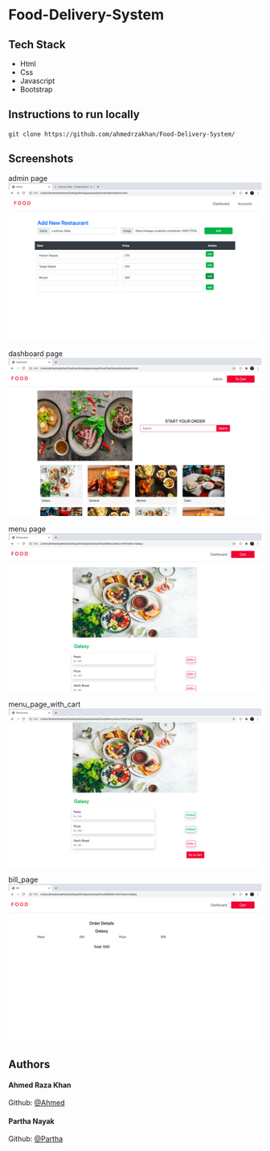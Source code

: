 # Food-Delivery-System
## Tech Stack
- Html
- Css
- Javascript
- Bootstrap

## Instructions to run locally
```
git clone https://github.com/ahmedrzakhan/Food-Delivery-System/
```

## Screenshots
admin page
![admin_page](https://github.com/ahmedrzakhan/Food-Delivery-System/blob/master/Images/admin_page.png)

dashboard page
![dashboard_page](https://github.com/ahmedrzakhan/Food-Delivery-System/blob/master/Images/dashboard.png)

menu page
![menu_page](https://github.com/ahmedrzakhan/Food-Delivery-System/blob/master/Images/menu_page.png)

menu_page_with_cart
![menu_page_cart](https://github.com/ahmedrzakhan/Food-Delivery-System/blob/master/Images/menu_page_cart.png)

bill_page
![bill_page](https://github.com/ahmedrzakhan/Food-Delivery-System/blob/master/Images/bill_page.png)

## Authors
#### Ahmed Raza Khan
Github: [@Ahmed](https://github.com/ahmedrzakhan)<br>
#### Partha Nayak
Github: [@Partha](https://github.com/parthasn)
